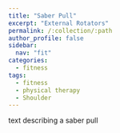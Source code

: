 ```yaml
---
title: "Saber Pull"
excerpt: "External Rotators"
permalink: /:collection/:path
author_profile: false
sidebar:
  nav: "fit"
categories:
  - fitness
tags:
  - fitness
  - physical therapy
  - Shoulder
---
```


text describing a saber pull
